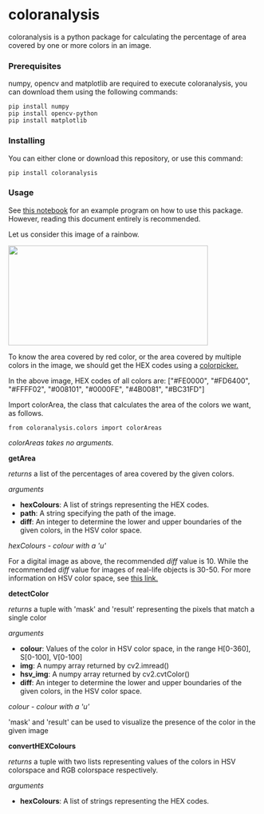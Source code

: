 # **coloranalysis**
coloranalysis is a python package for calculating the percentage of area covered by one or more colors in an image.

### **Prerequisites**
numpy, opencv and matplotlib are required to execute coloranalysis, you can download them using the following commands:
```
pip install numpy
pip install opencv-python
pip install matplotlib
```

### **Installing**
You can either clone or download this repository, or use this command:
```
pip install coloranalysis
```

### **Usage**

See [this notebook](https://github.com/sravyadhulipala/coloranalysis/blob/master/example/colorAreasExample.ipynb) for an example program on how to use this package. However, reading this document entirely is recommended.

Let us consider this image of a rainbow. 

<img src=https://github.com/sravyadhulipala/coloranalysis/blob/master/example/IPTestRainbow.jpg width="400" height="200">

To know the area covered by red color, or the area covered by multiple colors in the image, we should get the HEX codes using a [colorpicker.](https://imagecolorpicker.com/)

In the above image, HEX codes of all colors are: ["#FE0000", "#FD6400", "#FFFF02", "#008101", "#0000FE", "#4B0081", "#BC31FD"]

Import colorArea, the class that calculates the area of the colors we want, as follows. 
```
from coloranalysis.colors import colorAreas
```
*colorAreas takes no arguments.*

**getArea** 

*returns* a list of the percentages of area covered by the given colors.

*arguments* 

- **hexColours**: A list of strings representing the HEX codes.
- **path**: A string specifying the path of the image.
- **diff**: An integer to determine the lower and upper boundaries of the given colors, in the HSV color space.

*hexColours - colour with a 'u'*

For a digital image as above, the recommended *diff* value is 10. While the recommended *diff* value for images of real-life objects is 30-50. 
For more information on HSV color space, see [this link.](https://www.linuxtopia.org/online_books/graphics_tools/gimp_advanced_guide/gimp_guide_node51.html)

**detectColor**

*returns* a tuple with 'mask' and 'result' representing the pixels that match a single color

*arguments*
- **colour**: Values of the color in HSV color space, in the range H[0-360], S[0-100], V[0-100]
- **img**: A numpy array returned by cv2.imread()
- **hsv_img**: A numpy array returned by cv2.cvtColor()
- **diff**: An integer to determine the lower and upper boundaries of the given colors, in the HSV color space.

*colour - colour with a 'u'*

'mask' and 'result' can be used to visualize the presence of the color in the given image

**convertHEXColours**

*returns* a tuple with two lists representing values of the colors in HSV colorspace and RGB colorspace respectively.

*arguments* 
- **hexColours**: A list of strings representing the HEX codes.

